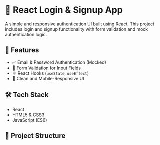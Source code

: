 # 🔐 React Login & Signup App

A simple and responsive authentication UI built using React. This project includes login and signup functionality with form validation and mock authentication logic.

## 🚀 Features

- ✅ Email & Password Authentication (Mocked)
- 🧠 Form Validation for Input Fields
- ⚛️ React Hooks (`useState`, `useEffect`)
- 💅 Clean and Mobile-Responsive UI

## 🛠️ Tech Stack

- React
- HTML5 & CSS3
- JavaScript (ES6)

## 📁 Project Structure


